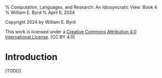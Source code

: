 % Computation, Languages, and Research: An Idiosyncratic View: Book 4
% William E. Byrd
% April 6, 2024

Copyright 2024 by William E. Byrd

This work is licensed under a [Creative Commons Attribution 4.0 International License](http://creativecommons.org/licenses/by/4.0/). (CC BY 4.0) 

# Introduction

[TODO]